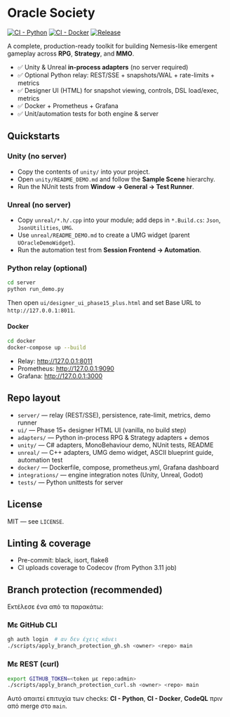 
# Oracle Society

[![CI - Python](https://github.com/SpirosTs/oracle-society/actions/workflows/ci-python.yml/badge.svg)](https://github.com/SpirosTs/oracle-society/actions/workflows/ci-python.yml) [![CI - Docker](https://github.com/SpirosTs/oracle-society/actions/workflows/ci-docker.yml/badge.svg)](https://github.com/SpirosTs/oracle-society/actions/workflows/ci-docker.yml) [![Release](https://github.com/SpirosTs/oracle-society/actions/workflows/release.yml/badge.svg)](https://github.com/SpirosTs/oracle-society/actions/workflows/release.yml)

A complete, production-ready toolkit for building Nemesis-like emergent gameplay across **RPG**, **Strategy**, and **MMO**.

- ✅ Unity & Unreal **in-process adapters** (no server required)
- ✅ Optional Python relay: REST/SSE + snapshots/WAL + rate-limits + metrics
- ✅ Designer UI (HTML) for snapshot viewing, controls, DSL load/exec, metrics
- ✅ Docker + Prometheus + Grafana
- ✅ Unit/automation tests for both engine & server

## Quickstarts

### Unity (no server)
- Copy the contents of `unity/` into your project.
- Open `unity/README_DEMO.md` and follow the **Sample Scene** hierarchy.
- Run the NUnit tests from **Window → General → Test Runner**.

### Unreal (no server)
- Copy `unreal/*.h/.cpp` into your module; add deps in `*.Build.cs`: `Json`, `JsonUtilities`, `UMG`.
- Use `unreal/README_DEMO.md` to create a UMG widget (parent `UOracleDemoWidget`).
- Run the automation test from **Session Frontend → Automation**.

### Python relay (optional)
```bash
cd server
python run_demo.py
```
Then open `ui/designer_ui_phase15_plus.html` and set Base URL to `http://127.0.0.1:8011`.

#### Docker
```bash
cd docker
docker-compose up --build
```
- Relay:        http://127.0.0.1:8011
- Prometheus:   http://127.0.0.1:9090
- Grafana:      http://127.0.0.1:3000

## Repo layout
- `server/` — relay (REST/SSE), persistence, rate-limit, metrics, demo runner
- `ui/` — Phase 15+ designer HTML UI (vanilla, no build step)
- `adapters/` — Python in-process RPG & Strategy adapters + demos
- `unity/` — C# adapters, MonoBehaviour demo, NUnit tests, README
- `unreal/` — C++ adapters, UMG demo widget, ASCII blueprint guide, automation test
- `docker/` — Dockerfile, compose, prometheus.yml, Grafana dashboard
- `integrations/` — engine integration notes (Unity, Unreal, Godot)
- `tests/` — Python unittests for server

## License
MIT — see `LICENSE`.


## Linting & coverage
- Pre-commit: black, isort, flake8
- CI uploads coverage to Codecov (from Python 3.11 job)


## Branch protection (recommended)
Εκτέλεσε ένα από τα παρακάτω:

### Με GitHub CLI
```bash
gh auth login  # αν δεν έχεις κάνει
./scripts/apply_branch_protection_gh.sh <owner> <repo> main
```

### Με REST (curl)
```bash
export GITHUB_TOKEN=<token με repo:admin>
./scripts/apply_branch_protection_curl.sh <owner> <repo> main
```

Αυτό απαιτεί επιτυχία των checks: **CI - Python**, **CI - Docker**, **CodeQL** πριν από merge στο `main`.
